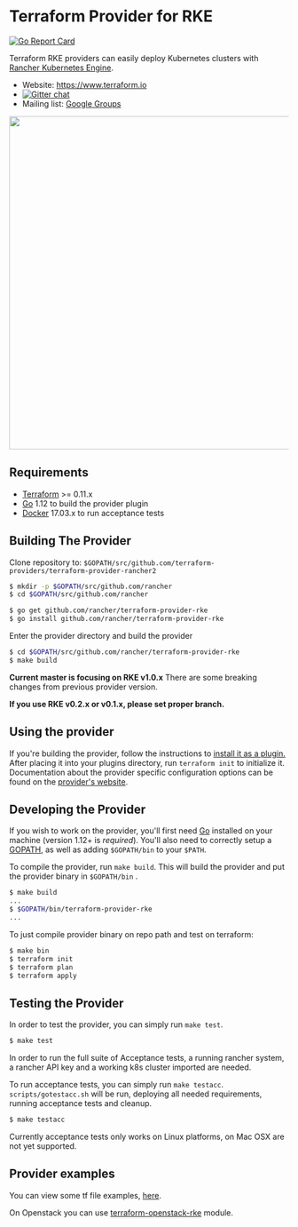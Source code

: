 Terraform Provider for RKE
==================================

[![Go Report Card](https://goreportcard.com/badge/github.com/rancher/terraform-provider-rke)](https://goreportcard.com/report/github.com/rancher/terraform-provider-rke)

Terraform RKE providers can easily deploy Kubernetes clusters with [Rancher Kubernetes Engine](https://github.com/rancher/rke).  

- Website: https://www.terraform.io
- [![Gitter chat](https://badges.gitter.im/hashicorp-terraform/Lobby.png)](https://gitter.im/hashicorp-terraform/Lobby)
- Mailing list: [Google Groups](http://groups.google.com/group/terraform-tool)

<img src="https://cdn.rawgit.com/hashicorp/terraform-website/master/content/source/assets/images/logo-hashicorp.svg" width="600px">

Requirements
------------

- [Terraform](https://www.terraform.io/downloads.html) >= 0.11.x
- [Go](https://golang.org/doc/install) 1.12 to build the provider plugin
- [Docker](https://docs.docker.com/install/) 17.03.x to run acceptance tests

Building The Provider
---------------------

Clone repository to: `$GOPATH/src/github.com/terraform-providers/terraform-provider-rancher2`

```sh
$ mkdir -p $GOPATH/src/github.com/rancher
$ cd $GOPATH/src/github.com/rancher

$ go get github.com/rancher/terraform-provider-rke
$ go install github.com/rancher/terraform-provider-rke
```

Enter the provider directory and build the provider

```sh
$ cd $GOPATH/src/github.com/rancher/terraform-provider-rke
$ make build
```

**Current master is focusing on RKE v1.0.x** There are some breaking changes from previous provider version.

**If you use RKE v0.2.x or v0.1.x, please set proper branch.**

Using the provider
------------------

If you're building the provider, follow the instructions to [install it as a plugin.](https://www.terraform.io/docs/plugins/basics.html#installing-a-plugin) After placing it into your plugins directory,  run `terraform init` to initialize it. Documentation about the provider specific configuration options can be found on the [provider's website](https://www.terraform.io/docs/providers/rke/index.html).

Developing the Provider
-----------------------

If you wish to work on the provider, you'll first need [Go](http://www.golang.org) installed on your machine (version 1.12+ is *required*). You'll also need to correctly setup a [GOPATH](http://golang.org/doc/code.html#GOPATH), as well as adding `$GOPATH/bin` to your `$PATH`.

To compile the provider, run `make build`. This will build the provider and put the provider binary in `$GOPATH/bin` .

```sh
$ make build
...
$ $GOPATH/bin/terraform-provider-rke
...
```

To just compile provider binary on repo path and test on terraform:

```sh
$ make bin
$ terraform init
$ terraform plan
$ terraform apply
```

Testing the Provider
--------------------

In order to test the provider, you can simply run `make test`.

```sh
$ make test
```

In order to run the full suite of Acceptance tests, a running rancher system, a rancher API key and a working k8s cluster imported are needed.

To run acceptance tests, you can simply run `make testacc`. `scripts/gotestacc.sh` will be run, deploying all needed requirements, running acceptance tests and cleanup.

```sh
$ make testacc
```

Currently acceptance tests only works on Linux platforms, on Mac OSX are not yet supported.

Provider examples
-----------------

You can view some tf file examples, [here](examples).

On Openstack you can use [terraform-openstack-rke](https://github.com/remche/terraform-openstack-rke) module.
